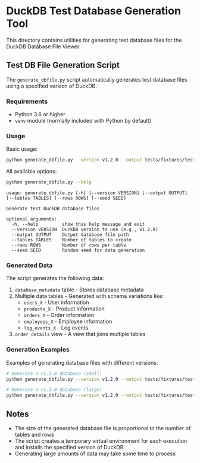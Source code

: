 # DuckDB Test Database Generation Tool

This directory contains utilities for generating test database files for the DuckDB Database File Viewer.

## Test DB File Generation Script

The `generate_dbfile.py` script automatically generates test database files using a specified version of DuckDB.

### Requirements

- Python 3.6 or higher
- `venv` module (normally included with Python by default)

### Usage

Basic usage:

```bash
python generate_dbfile.py --version v1.2.0 --output tests/fixtures/testdb-new.db
```

All available options:

```bash
python generate_dbfile.py --help
```

```
usage: generate_dbfile.py [-h] [--version VERSION] [--output OUTPUT] [--tables TABLES] [--rows ROWS] [--seed SEED]

Generate test DuckDB database files

optional arguments:
  -h, --help         show this help message and exit
  --version VERSION  DuckDB version to use (e.g., v1.2.0)
  --output OUTPUT    Output database file path
  --tables TABLES    Number of tables to create
  --rows ROWS        Number of rows per table
  --seed SEED        Random seed for data generation
```

### Generated Data

The script generates the following data:

1. `database_metadata` table - Stores database metadata
2. Multiple data tables - Generated with schema variations like:
   - `users_X` - User information
   - `products_X` - Product information
   - `orders_X` - Order information
   - `employees_X` - Employee information
   - `log_events_X` - Log events
3. `order_details` view - A view that joins multiple tables

### Generation Examples

Examples of generating database files with different versions:

```bash
# Generate a v1.2.0 database (small)
python generate_dbfile.py --version v1.2.0 --output tests/fixtures/testdb-v1.2.0-small.db --tables 3 --rows 100

# Generate a v1.2.0 database (large)
python generate_dbfile.py --version v1.2.0 --output tests/fixtures/testdb-v1.2.0-large.db --tables 10 --rows 1000
```

## Notes

- The size of the generated database file is proportional to the number of tables and rows
- The script creates a temporary virtual environment for each execution and installs the specified version of DuckDB
- Generating large amounts of data may take some time to process